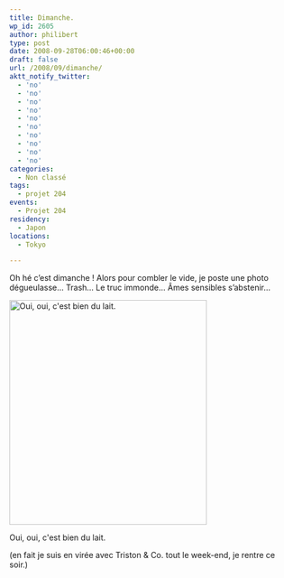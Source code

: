 ```yaml
---
title: Dimanche.
wp_id: 2605
author: philibert
type: post
date: 2008-09-28T06:00:46+00:00
draft: false
url: /2008/09/dimanche/
aktt_notify_twitter:
  - 'no'
  - 'no'
  - 'no'
  - 'no'
  - 'no'
  - 'no'
  - 'no'
  - 'no'
  - 'no'
  - 'no'
categories:
  - Non classé
tags:
  - projet 204
events:
  - Projet 204
residency:
  - Japon
locations:
  - Tokyo

---
```

Oh hé c&rsquo;est dimanche ! Alors pour combler le vide, je poste une photo dégueulasse&#8230; Trash&#8230; Le truc immonde&#8230; Âmes sensibles s&rsquo;abstenir&#8230; 

<div id="attachment_236" class="wp-caption aligncenter" style="max-width: 350px">
  <a href="{{< aws >}}/uploads/img_2156.jpg"><img class="size-full wp-image-236  " title="img_2156" src="{{< aws >}}/uploads/img_2156.jpg" alt="Oui, oui, c'est bien du lait." width="350" height="398" /></a>
  
  <p class="wp-caption-text">
    Oui, oui, c'est bien du lait.
  </p>
</div>

(en fait je suis en virée avec Triston & Co. tout le week-end, je rentre ce soir.)